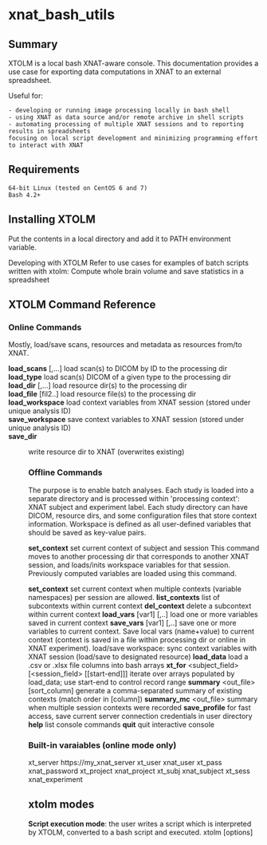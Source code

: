 # xnat_bash_utils

## Summary
XTOLM is a local bash XNAT-aware console. This documentation provides a use case for exporting data computations in XNAT to an external spreadsheet.

Useful for:

    - developing or running image processing locally in bash shell
    - using XNAT as data source and/or remote archive in shell scripts
    - automating processing of multiple XNAT sessions and to reporting results in spreadsheets
    focusing on local script development and minimizing programming effort to interact with XNAT

## Requirements
    64-bit Linux (tested on CentOS 6 and 7)
    Bash 4.2+
    
## Installing XTOLM
Put the contents in a local directory and add it to PATH environment variable.

Developing with XTOLM
Refer to use cases for examples of batch scripts written with xtolm:
    Compute whole brain volume and save statistics in a spreadsheet

## XTOLM Command Reference

### Online Commands
Mostly, load/save scans, resources and metadata as resources from/to XNAT.

**load_scans** <id1>[,...]	load scan(s) to DICOM by ID to the processing dir<br>
**load_type** <type>	load scan(s) DICOM of a given type to the processing dir<br>
**load_dir** <dir1>[,...]	load resource dir(s) to the processing dir<br>
**load_file** <fil1> [fil2..]	load resource file(s) to the processing dir<br>
**load_workspace**	load context variables from XNAT session (stored under unique analysis ID)<br>
**save_workspace**  save context variables to XNAT session (stored under unique analysis ID) <br>
**save_dir** <dir>	write resource dir to XNAT (overwrites existing) <br>

   
### Offline Commands
The purpose is to enable batch analyses. Each study is loaded into a separate directory and is processed within 'processing context': XNAT subject and experiment label. Each study directory can have DICOM, resource dirs, and some configuration files that store context information. Workspace is defined as all user-defined variables that should be saved as key-value pairs.

**set_context** <subject> <session>	set current context of subject and session
This command moves to another processing dir that corresponds to another XNAT session, and loads/inits workspace variables for that session. Previously computed variables are loaded using this command.

    
**set_context** <subject> <session> <context>	set current context when multiple contexts (variable namespaces) per session are allowed.
**list_contexts**	list of subcontexts within current context
**del_context**	delete a subcontext within current context
**load_vars** [var1] [,..]	load one or more variables saved in current context
**save_vars** [var1] [,..] 	save one or more variables to current context. Save local vars (name+value) to current context (context is saved in a file within processing dir or online in XNAT experiment).
load/save workspace: sync context variables with XNAT session (load/save to designated resource)
**load_data** <filepath>	load a .csv or .xlsx file columns into bash arrays
**xt_for** <subject_field> [<session_field> [[start-end]]]	iterate over arrays populated by load_data; use start-end to control record range
**summary** <out_file> [sort_column]	 generate a comma-separated summary of existing contexts (match order in [column])
**summary_mc** <out_file>	summary when multiple session contexts were recorded
**save_profile** <label>	for fast access, save current server connection credentials in user directory
**help**                            	list console commands
**quit**                            	quit interactive console

### Built-in varaiables (online mode only)
xt_server	https://my_xnat_server
xt_user	    xnat_user
xt_pass    	xnat_password
xt_project  xnat_project
xt_subj	    xnat_subject
xt_sess	    xnat_experiment

## xtolm modes
**Script execution mode**: the user writes a script which is interpreted by XTOLM, converted to a bash script and executed.
xtolm [options] <script file> [...]

**Interactive mode**: line-by-line command input.
**Offline mode**: all code that interacts with XNAT is ignored.
**Debug mode**: temporary bash script is not deleted upon program exit and can be found in the current dir under <base xt script><random suffix> name. 
